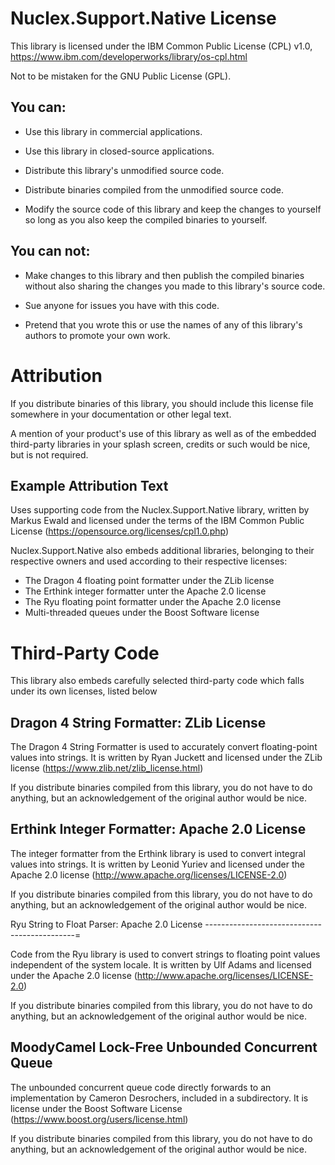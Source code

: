 Nuclex.Support.Native License
=============================

This library is licensed under the IBM Common Public License (CPL) v1.0,
https://www.ibm.com/developerworks/library/os-cpl.html

Not to be mistaken for the GNU Public License (GPL).

You can:
--------

- Use this library in commercial applications.
- Use this library in closed-source applications.

- Distribute this library's unmodified source code.
- Distribute binaries compiled from the unmodified source code.

- Modify the source code of this library and keep the changes to yourself
  so long as you also keep the compiled binaries to yourself.

You can not:
------------

- Make changes to this library and then publish the compiled binaries
  without also sharing the changes you made to this library's source code.

- Sue anyone for issues you have with this code.

- Pretend that you wrote this or use the names of any of this library's
  authors to promote your own work.


Attribution
===========

If you distribute binaries of this library, you should include this license
file somewhere in your documentation or other legal text.

A mention of your product's use of this library as well as of the embedded
third-party libraries in your splash screen, credits or such would be nice,
but is not required.


Example Attribution Text
------------------------

Uses supporting code from the Nuclex.Support.Native library, written by
Markus Ewald and licensed under the terms of the IBM Common Public License
(https://opensource.org/licenses/cpl1.0.php)

Nuclex.Support.Native also embeds additional libraries, belonging to their
respective owners and used according to their respective licenses:

  * The Dragon 4 floating point formatter under the ZLib license
  * The Erthink integer formatter unter the Apache 2.0 license
  * The Ryu floating point formatter under the Apache 2.0 license
  * Multi-threaded queues under the Boost Software license


Third-Party Code
================

This library also embeds carefully selected third-party code which falls
under its own licenses, listed below


Dragon 4 String Formatter: ZLib License
---------------------------------------

The Dragon 4 String Formatter is used to accurately convert floating-point
values into strings. It is written by Ryan Juckett and licensed under
the ZLib license (https://www.zlib.net/zlib_license.html)

If you distribute binaries compiled from this library, you do not have to
do anything, but an acknowledgement of the original author would be nice.


Erthink Integer Formatter: Apache 2.0 License
---------------------------------------------

The integer formatter from the Erthink library is used to convert integral
values into strings. It is written by Leonid Yuriev and licensed under
the Apache 2.0 license (http://www.apache.org/licenses/LICENSE-2.0)

If you distribute binaries compiled from this library, you do not have to
do anything, but an acknowledgement of the original author would be nice.


Ryu String to Float Parser: Apache 2.0 License
---------------------------------------------=

Code from the Ryu library is used to convert strings to floating point values
independent of the system locale. It is written by Ulf Adams and licensed under
the Apache 2.0 license (http://www.apache.org/licenses/LICENSE-2.0)

If you distribute binaries compiled from this library, you do not have to
do anything, but an acknowledgement of the original author would be nice.


MoodyCamel Lock-Free Unbounded Concurrent Queue
-----------------------------------------------

The unbounded concurrent queue code directly forwards to an implementation
by Cameron Desrochers, included in a subdirectory. It is license under
the Boost Software License (https://www.boost.org/users/license.html)

If you distribute binaries compiled from this library, you do not have to
do anything, but an acknowledgement of the original author would be nice.
